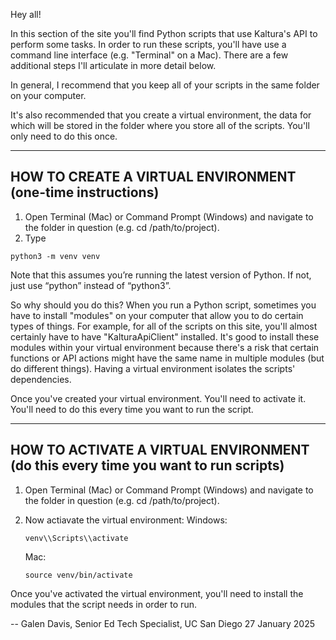 Hey all! 

In this section of the site you'll find Python scripts that use Kaltura's API to perform some tasks. In order to run these scripts, you'll have use a command line interface (e.g. "Terminal" on a Mac). There are a few additional steps I'll articulate in more detail below.

In general, I recommend that you keep all of your scripts in the same folder on your computer. 

It's also recommended that you create a virtual environment, the data for which will be stored in the folder where you store all of the scripts. You'll only need to do this once. 

-----------------------------------
HOW TO CREATE A VIRTUAL ENVIRONMENT (one-time instructions)
-----------------------------------

  1. Open Terminal (Mac) or Command Prompt (Windows) and navigate to the folder in question (e.g. cd /path/to/project).
  2. Type 

    python3 -m venv venv
     
  Note that this assumes you’re running the latest version of Python. If not, just use “python” instead of “python3”.

So why should you do this? When you run a Python script, sometimes you have to install "modules" on your computer that allow you to do certain types of things. For example, for all of the scripts on this site, you'll almost certainly have to have "KalturaApiClient" installed. It's good to install these modules within your virtual environment because there's a risk that certain functions or API actions might have the same name in multiple modules (but do different things). Having a virtual environment isolates the scripts' dependencies. 

Once you've created your virtual environment. You'll need to activate it. You'll need to do this every time you want to run the script. 

-------------------------------------
HOW TO ACTIVATE A VIRTUAL ENVIRONMENT (do this every time you want to run scripts)
-------------------------------------

  1. Open Terminal (Mac) or Command Prompt (Windows) and navigate to the folder in question (e.g. cd /path/to/project).
  2. Now actiavate the virtual environment:
       Windows:

         venv\\Scripts\\activate

     Mac:

         source venv/bin/activate

Once you've activated the virtual environment, you'll need to install the modules that the script needs in order to run. 

-- Galen Davis, Senior Ed Tech Specialist, UC San Diego
27 January 2025
